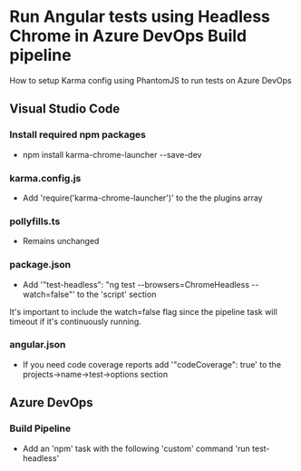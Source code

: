 # Run Angular tests using Headless Chrome in Azure DevOps Build pipeline
How to setup Karma config using PhantomJS to run tests on Azure DevOps

## Visual Studio Code
### Install required npm packages
- npm install karma-chrome-launcher --save-dev
### karma.config.js
- Add 'require('karma-chrome-launcher')' to the the plugins array
### pollyfills.ts
- Remains unchanged
### package.json
- Add '"test-headless": "ng test --browsers=ChromeHeadless --watch=false"' to the 'script' section

It's important to include the watch=false flag since the pipeline task will timeout if it's continuously running.
### angular.json
- If you need code coverage reports add '"codeCoverage": true' to the projects->name->test->options section
## Azure DevOps
### Build Pipeline
- Add an 'npm' task with the following 'custom' command 'run test-headless'
